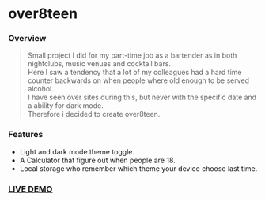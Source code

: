 # over8teen

### Overview
> Small project I did for my part-time job as a bartender as in both nightclubs, music venues and cocktail bars.  
> Here I saw a tendency that a lot of my colleagues had a hard time counter backwards   on when people where old enough to be served alcohol.  
> I have seen over sites during this, but never with the specific date and a ability for dark mode.  
> Therefore i decided to create over8teen.  

### Features
* Light and dark mode theme toggle.  
* A Calculator that figure out when people are 18.  
* Local storage who remember which theme your device choose last time.  


### [LIVE DEMO](https://simonemiar.dk/over8teen)
